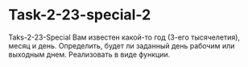 # Task-2-23-special-2
Taks-2-23-Special Вам известен какой-то год (3-его тысячелетия), месяц и день. Определить, будет ли заданный день рабочим или выходным днем. Реализовать в виде функции.
